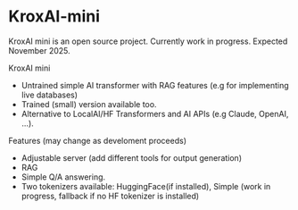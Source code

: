 # KroxAI-mini
KroxAI mini is an open source project. Currently work in progress. Expected November 2025.

KroxAI mini
* Untrained simple AI transformer with RAG features (e.g for implementing live databases)
* Trained (small) version available too.
* Alternative to LocalAI/HF Transformers and AI APIs (e.g Claude, OpenAI, ...).


Features (may change as develoment proceeds)
* Adjustable server (add different tools for output generation)
* RAG
* Simple Q/A answering.
* Two tokenizers available: HuggingFace(if installed), Simple (work in progress, fallback if no HF tokenizer is installed)


